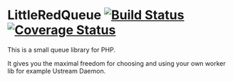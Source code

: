 LittleRedQueue [![Build Status](https://next.travis-ci.org/Gerifield/little-red-queue.svg?branch=master)](https://next.travis-ci.org/Gerifield/little-red-queue) [![Coverage Status](https://coveralls.io/repos/Gerifield/little-red-queue/badge.png)](https://coveralls.io/r/Gerifield/little-red-queue)
==============

This is a small queue library for PHP.

It gives you the maximal freedom for choosing and using your own worker lib for example Ustream Daemon.
